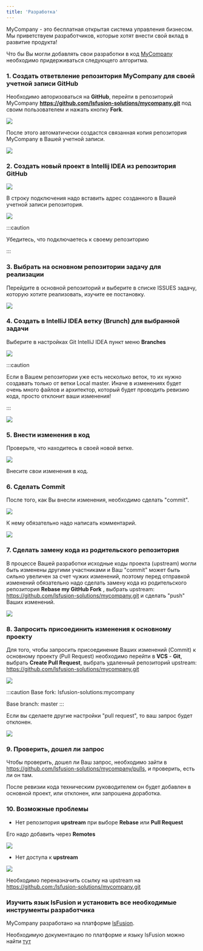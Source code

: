 ```yaml
---
title: 'Разработка'
---
```


MyCompany - это бесплатная открытая система управления бизнесом. Мы приветствуем разработчиков, которые хотят внести свой вклад в развитие продукта!

Что бы Вы могли добавлять свои разработки в код [MyCompany](https://mycompany.lsfusion.org/) необходимо придерживаться следующего алгоритма.

### 1. Создать ответвление репозитория MyCompany для своей учетной записи GitHub

Необходимо авторизоваться на **GitHub**, перейти в репозиторий MyCompany **<https://github.com/lsfusion-solutions/mycompany.git>** под своим пользователем и нажать кнопку **Fork**.

  
![](images/Development_1.png)

 
После этого автоматически создастся связанная копия репозитория MyCompany в Вашей учетной записи.

 
![](images/Development_2.png)

### 2. Создать новый проект в Intellij IDEA из репозитория GitHub

![](images/Development_3.png)

  

В строку подключения надо вставить адрес созданного в Вашей учетной записи репозитория.

  

![](images/Development_4.png)

:::caution  

Убедитесь, что подключаетесь к своему репозиторию

:::

### 3. Выбрать на основном репозитории задачу для реализации

Перейдите в основной репозиторий и выберите в списке ISSUES задачу, которую хотите реализовать, изучите ее постановку.

  

![](images/Development_5.png)

  

### 4. Создать в IntelliJ IDEA ветку (Brunch) для выбранной задачи

Выберите в настройках Git IntelliJ IDEA пункт меню **Branches**

  

![](images/Development_6.png)

:::caution 

Если в Вашем репозитории уже есть несколько веток, то их нужно создавать только от ветки Local master. Иначе в изменениях будет очень много файлов и архитектор, который будет проводить ревизию кода, просто отклонит ваши изменения!

:::

![](images/Development_7.png)

### 5. Внести изменения в код

Проверьте, что находитесь в своей новой ветке.

![](images/Development_8.png)

Внесите свои изменения в код.

### 6. Сделать Commit

После того, как Вы внесли изменения, необходимо сделать "commit".

![](images/Development_9.png)

К нему обязательно надо написать комментарий.
  
![](images/Development_10.png)

### 7. Сделать замену кода из родительского репозитория

 В процессе Вашей разработки исходные коды проекта (upstream) могли быть изменены другими участниками и Ваш "commit" может быть сильно увеличен за счет чужих изменений, поэтому перед отправкой изменений обязательно надо сделать замену кода из родительского репозитория **Rebase my GitHub Fork** , выбрать upstream: <https://github.com/lsfusion-solutions/mycompany.git> и сделать "push" Ваших изменений.

![](images/Development_12.png)

### 8. Запросить присоединить изменения к основному проекту

Для того, чтобы запросить присоединение Ваших изменений (Commit) к основному проекту (Pull Request) необходимо перейти в **VCS** - **Git**, выбрать **Create Pull Request**, выбрать удаленный репозиторий upstream: <https://github.com/lsfusion-solutions/mycompany.git>

![](images/Development_13.png)

:::caution
Base fork: lsfusion-solutions:mycompany

Base branch: master
:::

Если вы сделаете другие настройки "pull request", то ваш запрос будет отклонен.

![](images/Development_14.png)

### 9. Проверить, дошел ли запрос

Чтобы проверить, дошел ли Ваш запрос, необходимо зайти в <https://github.com/lsfusion-solutions/mycompany/pulls>, и проверить, есть ли он там.

После ревизии кода техническим руководителем он будет добавлен в основной проект, или отклонен, или запрошена доработка.

### 10. Возможные проблемы

-   Нет репозитория **upstream** при выборе **Rebase** или **Pull Request**

Его надо добавить через **Remotes** 

![](images/Development_11.png)

  

-   Нет доступа к **upstream**

![](images/Development_15.png)

Необходимо переназначить ссылку на upstream на https://github.com:/lsfusion-solutions/mycompany.git

### Изучить язык lsFusion и установить все необходимые инструменты разработчика

MyCompany разработано на платформе [lsFusion](https://lsfusion.org/ru).

Необходимую документацию по платформе и языку lsFusion можно найти [тут](https://docs.lsfusion.org/ru)

  
